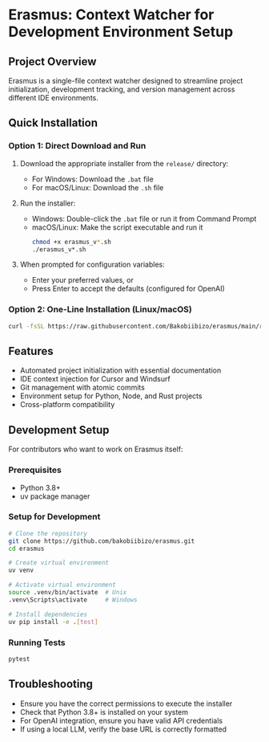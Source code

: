 # Erasmus: Context Watcher for Development Environment Setup

## Project Overview
Erasmus is a single-file context watcher designed to streamline project initialization, development tracking, and version management across different IDE environments.

## Quick Installation

### Option 1: Direct Download and Run
1. Download the appropriate installer from the `release/` directory:
   - For Windows: Download the `.bat` file
   - For macOS/Linux: Download the `.sh` file

2. Run the installer:
   - Windows: Double-click the `.bat` file or run it from Command Prompt
   - macOS/Linux: Make the script executable and run it
     ```bash
     chmod +x erasmus_v*.sh
     ./erasmus_v*.sh
     ```

3. When prompted for configuration variables:
   - Enter your preferred values, or
   - Press Enter to accept the defaults (configured for OpenAI)

### Option 2: One-Line Installation (Linux/macOS)
```bash
curl -fsSL https://raw.githubusercontent.com/Bakobiibizo/erasmus/main/release/v0.0.1/erasmus_v0.0.1.sh | bash
```

## Features
- Automated project initialization with essential documentation
- IDE context injection for Cursor and Windsurf
- Git management with atomic commits
- Environment setup for Python, Node, and Rust projects
- Cross-platform compatibility

## Development Setup
For contributors who want to work on Erasmus itself:

### Prerequisites
- Python 3.8+
- uv package manager

### Setup for Development
```bash
# Clone the repository
git clone https://github.com/bakobiibizo/erasmus.git
cd erasmus

# Create virtual environment
uv venv

# Activate virtual environment
source .venv/bin/activate  # Unix
.venv\Scripts\activate     # Windows

# Install dependencies
uv pip install -e .[test]
```

### Running Tests
```bash
pytest
```

## Troubleshooting
- Ensure you have the correct permissions to execute the installer
- Check that Python 3.8+ is installed on your system
- For OpenAI integration, ensure you have valid API credentials
- If using a local LLM, verify the base URL is correctly formatted